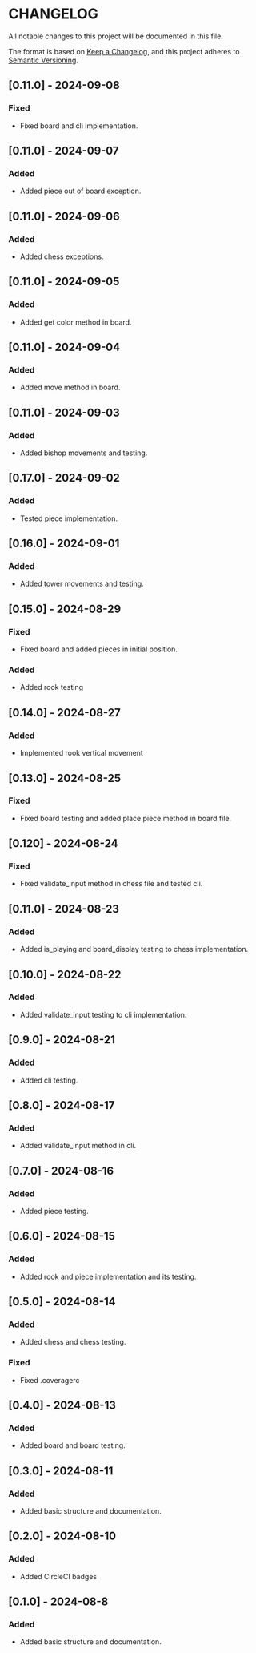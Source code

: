 # CHANGELOG

All notable changes to this project will be documented in this file.

The format is based on [Keep a Changelog](https://keepachangelog.com/en/1.0.0/),
and this project adheres to [Semantic Versioning](https://semver.org/spec/v2.0.0.html).

## [0.11.0] - 2024-09-08
### Fixed
- Fixed board and cli implementation.

## [0.11.0] - 2024-09-07
### Added
- Added piece out of board exception.

## [0.11.0] - 2024-09-06
### Added
- Added chess exceptions.

## [0.11.0] - 2024-09-05
### Added
- Added get color method in board.

## [0.11.0] - 2024-09-04
### Added
- Added move method in board.

## [0.11.0] - 2024-09-03
### Added
- Added bishop movements and testing.

## [0.17.0] - 2024-09-02
### Added
- Tested piece implementation.

## [0.16.0] - 2024-09-01
### Added
- Added tower movements and testing.

## [0.15.0] - 2024-08-29
### Fixed
- Fixed board and added pieces in initial position.

### Added
- Added rook testing

## [0.14.0] - 2024-08-27
### Added
- Implemented rook vertical movement

## [0.13.0] - 2024-08-25
### Fixed
- Fixed board testing and added place piece method in board file.

## [0.120] - 2024-08-24
### Fixed
- Fixed validate_input method in chess file and tested cli.

## [0.11.0] - 2024-08-23
### Added
- Added is_playing and board_display testing to chess implementation.


## [0.10.0] - 2024-08-22
### Added
- Added validate_input testing to cli implementation.

## [0.9.0] - 2024-08-21
### Added
- Added cli testing.

## [0.8.0] - 2024-08-17
### Added
- Added validate_input method in cli.

## [0.7.0] - 2024-08-16
### Added
- Added piece testing.

## [0.6.0] - 2024-08-15
### Added
- Added rook and piece implementation and its testing.

## [0.5.0] - 2024-08-14
### Added
- Added chess and chess testing.

### Fixed
- Fixed .coveragerc

## [0.4.0] - 2024-08-13
### Added
- Added board and board testing.

## [0.3.0] - 2024-08-11
### Added
- Added basic structure and documentation.

## [0.2.0] - 2024-08-10
### Added
- Added CircleCI badges

## [0.1.0] - 2024-08-8
### Added
- Added basic structure and documentation.
